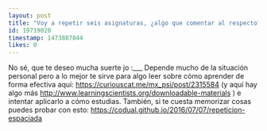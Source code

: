 ```yaml
---
layout: post
title: "Voy a repetir seis asignaturas, ¿algo que comentar al respecto?"
id: 19719020
timestamp: 1473887844
likes: 0
---
```


 No sé, que te deseo mucha suerte jo :___ Depende mucho de la situación personal pero a lo mejor te sirve para algo leer sobre cómo aprender de forma efectiva aquí: 
<https://curiouscat.me/mx_psi/post/2315584> 
(y aquí hay algo más
<http://www.learningscientists.org/downloadable-materials> ) e intentar aplicarlo a cómo estudias. También, si te cuesta memorizar cosas puedes probar con esto: <https://codual.github.io/2016/07/07/repeticion-espaciada> 
